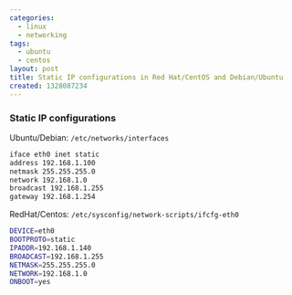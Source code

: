 ```yaml
---
categories:
  - linux
  - networking
tags:
  - ubuntu
  - centos
layout: post
title: Static IP configurations in Red Hat/CentOS and Debian/Ubuntu
created: 1328087234
---
```


### Static IP configurations

Ubuntu/Debian: `/etc/networks/interfaces`

```bash
iface eth0 inet static
address 192.168.1.100
netmask 255.255.255.0
network 192.168.1.0
broadcast 192.168.1.255
gateway 192.168.1.254
```

RedHat/Centos: `/etc/sysconfig/network-scripts/ifcfg-eth0`

```bash
DEVICE=eth0
BOOTPROTO=static
IPADDR=192.168.1.140
BROADCAST=192.168.1.255
NETMASK=255.255.255.0
NETWORK=192.168.1.0
ONBOOT=yes
```
